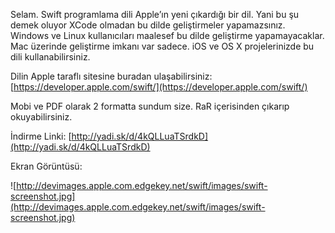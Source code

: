<!--
.. title: Swift Programlama Dili E Kitabı İndir
.. slug: swift-programlama-dili-e-kitabi-indir
.. date: 2013-12-04
.. tags: e kitap, programlama
.. category: E Kitap, Programlama
.. description: Swift Programlama Dili E Kitabı İndir
.. type: text
-->

Selam. Swift programlama dili Apple’ın yeni çıkardığı bir dil. Yani bu şu demek oluyor XCode olmadan bu dilde geliştirmeler yapamazsınız. Windows ve Linux kullanıcıları maalesef bu dilde geliştirme yapamayacaklar. Mac üzerinde geliştirme imkanı var sadece. iOS ve OS X projelerinizde bu dili kullanabilirsiniz.

Dilin Apple taraflı sitesine buradan ulaşabilirsiniz: [https://developer.apple.com/swift/](https://developer.apple.com/swift/)

Mobi ve PDF olarak 2 formatta sundum size. RaR içerisinden çıkarıp okuyabilirsiniz.

İndirme Linki: [http://yadi.sk/d/4kQLLuaTSrdkD](http://yadi.sk/d/4kQLLuaTSrdkD)

Ekran Görüntüsü:

![http://devimages.apple.com.edgekey.net/swift/images/swift-screenshot.jpg](http://devimages.apple.com.edgekey.net/swift/images/swift-screenshot.jpg)
